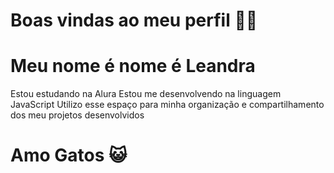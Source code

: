 # Boas vindas ao meu perfil 💙💙
# Meu nome é nome é Leandra 

Estou estudando na Alura
Estou me desenvolvendo na linguagem JavaScript
Utilizo esse espaço para minha organização e compartilhamento dos meu projetos desenvolvidos

# Amo Gatos 😺
